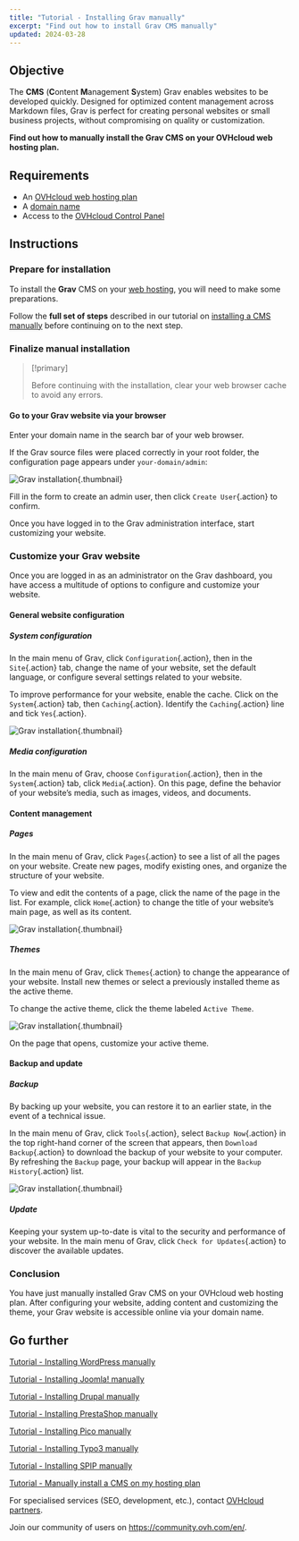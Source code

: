 ```yaml
---
title: "Tutorial - Installing Grav manually"
excerpt: "Find out how to install Grav CMS manually"
updated: 2024-03-28
---
```


## Objective

The **CMS** (**C**ontent **M**anagement **S**ystem) Grav enables websites to be developed quickly. Designed for optimized content management across Markdown files, Grav is perfect for creating personal websites or small business projects, without compromising on quality or customization.

**Find out how to manually install the Grav CMS on your OVHcloud web hosting plan.**

## Requirements

- An [OVHcloud web hosting plan](https://www.ovhcloud.com/en-gb/web-hosting/)
- A [domain name](https://www.ovhcloud.com/en-gb/domains/)
- Access to the [OVHcloud Control Panel](https://www.ovh.com/auth/?action=gotomanager&from=https://www.ovh.co.uk/&ovhSubsidiary=GB)

## Instructions

### Prepare for installation

To install the **Grav** CMS on your [web hosting](https://www.ovhcloud.com/en-gb/web-hosting/), you will need to make some preparations.

Follow the **full set of steps** described in our tutorial on [installing a CMS manually](/pages/web_cloud/web_hosting/cms_manual_installation) before continuing on to the next step.

### Finalize manual installation

> [!primary]
>
> Before continuing with the installation, clear your web browser cache to avoid any errors.
>

#### Go to your Grav website via your browser

Enter your domain name in the search bar of your web browser.

If the Grav source files were placed correctly in your root folder, the configuration page appears under `your-domain/admin`:

![Grav installation](images/first_page_config.png){.thumbnail}

Fill in the form to create an admin user, then click `Create User`{.action} to confirm.

Once you have logged in to the Grav administration interface, start customizing your website.

### Customize your Grav website

Once you are logged in as an administrator on the Grav dashboard, you have access a multitude of options to configure and customize your website.

#### General website configuration

##### System configuration

In the main menu of Grav, click `Configuration`{.action}, then in the `Site`{.action} tab, change the name of your website, set the default language, or configure several settings related to your website.

To improve performance for your website, enable the cache. Click on the `System`{.action} tab, then `Caching`{.action}. Identify the `Caching`{.action} line and tick `Yes`{.action}.

![Grav installation](images/activate_cache.png){.thumbnail}

##### Media configuration

In the main menu of Grav, choose `Configuration`{.action}, then in the `System`{.action} tab, click `Media`{.action}. On this page, define the behavior of your website’s media, such as images, videos, and documents.

#### Content management

##### Pages

In the main menu of Grav, click `Pages`{.action} to see a list of all the pages on your website. Create new pages, modify existing ones, and organize the structure of your website.

To view and edit the contents of a page, click the name of the page in the list. For example, click `Home`{.action} to change the title of your website’s main page, as well as its content.

![Grav installation](images/list_pages.png){.thumbnail}

##### Themes

In the main menu of Grav, click `Themes`{.action} to change the appearance of your website. Install new themes or select a previously installed theme as the active theme.

To change the active theme, click the theme labeled `Active Theme`.

![Grav installation](images/theme_active.png){.thumbnail}

On the page that opens, customize your active theme.

#### Backup and update

##### Backup

By backing up your website, you can restore it to an earlier state, in the event of a technical issue.

In the main menu of Grav, click `Tools`{.action}, select `Backup Now`{.action} in the top right-hand corner of the screen that appears, then `Download Backup`{.action} to download the backup of your website to your computer. By refreshing the `Backup` page, your backup will appear in the `Backup History`{.action} list.

![Grav installation](images/backup_history.png){.thumbnail}

##### Update

Keeping your system up-to-date is vital to the security and performance of your website. In the main menu of Grav, click `Check for Updates`{.action} to discover the available updates.

### Conclusion

You have just manually installed Grav CMS on your OVHcloud web hosting plan. After configuring your website, adding content and customizing the theme, your Grav website is accessible online via your domain name.

## Go further <a name="go-further"></a>

[Tutorial - Installing WordPress manually](/pages/web_cloud/web_hosting/cms_manual_installation_wordpress)

[Tutorial - Installing Joomla! manually](/pages/web_cloud/web_hosting/cms_manual_installation_joomla)

[Tutorial - Installing Drupal manually](/pages/web_cloud/web_hosting/cms_manual_installation_drupal)

[Tutorial - Installing PrestaShop manually](/pages/web_cloud/web_hosting/cms_manual_installation_prestashop)

[Tutorial - Installing Pico manually](/pages/web_cloud/web_hosting/cms_manual_installation_pico)

[Tutorial - Installing Typo3 manually](/pages/web_cloud/web_hosting/cms_manual_installation_typo3)

[Tutorial - Installing SPIP manually](/pages/web_cloud/web_hosting/cms_manual_installation_spip)

[Tutorial - Manually install a CMS on my hosting plan](/pages/web_cloud/web_hosting/cms_manual_installation)

For specialised services (SEO, development, etc.), contact [OVHcloud partners](https://partner.ovhcloud.com/en-gb/directory/).

Join our community of users on <https://community.ovh.com/en/>.